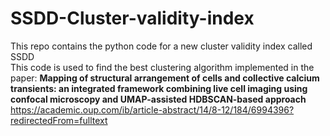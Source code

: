 # SSDD-Cluster-validity-index
 This repo contains the python code for a new cluster validity index called SSDD <br/>
 This code is used to find the best clustering algorithm implemented in the paper: **Mapping of structural arrangement of cells and collective calcium transients: an integrated framework combining live cell imaging using confocal microscopy and UMAP-assisted HDBSCAN-based approach**<br/>
 https://academic.oup.com/ib/article-abstract/14/8-12/184/6994396?redirectedFrom=fulltext
